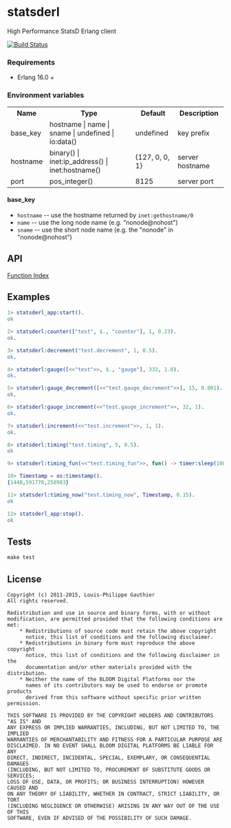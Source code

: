 # statsderl

High Performance StatsD Erlang client

[![Build Status](https://travis-ci.org/lpgauth/statsderl.svg?branch=master)](https://travis-ci.org/lpgauth/statsderl)

### Requirements

* Erlang 16.0 +

### Environment variables

<table width="100%">
  <theader>
    <th>Name</th>
    <th>Type</th>
    <th>Default</th>
    <th>Description</th>
  </theader>
  <tr>
    <td>base_key</td>
    <td>hostname | name | sname | undefined | io:data()</td>
    <td>undefined</td>
    <td>key prefix</td>
  </tr>
  <tr>
    <td>hostname</td>
    <td>binary() | inet:ip_address() | inet:hostname()</td>
    <td>{127, 0, 0, 1}</td>
    <td>server hostname</td>
  </tr>
  <tr>
    <td>port</td>
    <td>pos_integer()</td>
    <td>8125</td>
    <td>server port</td>
  </tr>
</table>

#### base_key

 * `hostname` -- use the hostname returned by `inet:gethostname/0`
 * `name` -- use the long node name (e.g. "nonode@nohost")
 * `sname` -- use the short node name (e.g. the "nonode" in "nonode@nohost")

## API
<a href="https://github.com/lpgauth/statsderl/blob/master/doc/statsderl.md#index" class="module">Function Index</a>

## Examples

```erlang
1> statsderl_app:start().
ok

2> statsderl:counter(["test", $., "counter"], 1, 0.23).
ok.

3> statsderl:decrement("test.decrement", 1, 0.5).
ok.

4> statsderl:gauge([<<"test">>, $., "gauge"], 333, 1.0).
ok.

5> statsderl:gauge_decrement([<<"test.gauge_decrement">>], 15, 0.001).
ok.

6> statsderl:gauge_increment(<<"test.gauge_increment">>, 32, 1).
ok.

7> statsderl:increment(<<"test.increment">>, 1, 1).
ok.

8> statsderl:timing("test.timing", 5, 0.5).
ok

9> statsderl:timing_fun(<<"test.timing_fun">>, fun() -> timer:sleep(100) end, 0.5).

10> Timestamp = os:timestamp().
{1448,591778,258983}

11> statsderl:timing_now("test.timing_now", Timestamp, 0.15).
ok

12> statsderl_app:stop().
ok
```

## Tests

```makefile
make test
```

## License

```license
Copyright (c) 2011-2015, Louis-Philippe Gauthier
All rights reserved.

Redistribution and use in source and binary forms, with or without
modification, are permitted provided that the following conditions are met:
    * Redistributions of source code must retain the above copyright
      notice, this list of conditions and the following disclaimer.
    * Redistributions in binary form must reproduce the above copyright
      notice, this list of conditions and the following disclaimer in the
      documentation and/or other materials provided with the distribution.
    * Neither the name of the BLOOM Digital Platforms nor the
      names of its contributors may be used to endorse or promote products
      derived from this software without specific prior written permission.

THIS SOFTWARE IS PROVIDED BY THE COPYRIGHT HOLDERS AND CONTRIBUTORS "AS IS" AND
ANY EXPRESS OR IMPLIED WARRANTIES, INCLUDING, BUT NOT LIMITED TO, THE IMPLIED
WARRANTIES OF MERCHANTABILITY AND FITNESS FOR A PARTICULAR PURPOSE ARE
DISCLAIMED. IN NO EVENT SHALL BLOOM DIGITAL PLATFORMS BE LIABLE FOR ANY
DIRECT, INDIRECT, INCIDENTAL, SPECIAL, EXEMPLARY, OR CONSEQUENTIAL DAMAGES
(INCLUDING, BUT NOT LIMITED TO, PROCUREMENT OF SUBSTITUTE GOODS OR SERVICES;
LOSS OF USE, DATA, OR PROFITS; OR BUSINESS INTERRUPTION) HOWEVER CAUSED AND
ON ANY THEORY OF LIABILITY, WHETHER IN CONTRACT, STRICT LIABILITY, OR TORT
(INCLUDING NEGLIGENCE OR OTHERWISE) ARISING IN ANY WAY OUT OF THE USE OF THIS
SOFTWARE, EVEN IF ADVISED OF THE POSSIBILITY OF SUCH DAMAGE.
```
